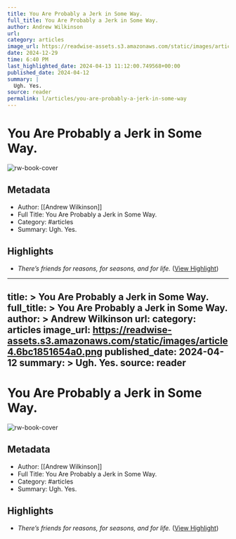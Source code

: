 ```yaml
---
title: You Are Probably a Jerk in Some Way.
full_title: You Are Probably a Jerk in Some Way.
author: Andrew Wilkinson
url: 
category: articles
image_url: https://readwise-assets.s3.amazonaws.com/static/images/article4.6bc1851654a0.png
date: 2024-12-29
time: 6:40 PM
last_highlighted_date: 2024-04-13 11:12:00.749568+00:00
published_date: 2024-04-12
summary: |
  Ugh. Yes.
source: reader
permalink: l/articles/you-are-probably-a-jerk-in-some-way
---
```

# You Are Probably a Jerk in Some Way.

![rw-book-cover](https://readwise-assets.s3.amazonaws.com/static/images/article4.6bc1851654a0.png)

## Metadata
- Author: [[Andrew Wilkinson]]
- Full Title: You Are Probably a Jerk in Some Way.
- Category: #articles
- Summary: Ugh. Yes.

## Highlights
- *There’s friends for reasons, for seasons, and for life.* ([View Highlight](https://read.readwise.io/read/01hvbjgd3yf5c88eyr9pc1wvj4))


---
title: >
  You Are Probably a Jerk in Some Way.
full_title: >
  You Are Probably a Jerk in Some Way.
author: >
  Andrew Wilkinson
url: 
category: articles
image_url: https://readwise-assets.s3.amazonaws.com/static/images/article4.6bc1851654a0.png
published_date: 2024-04-12
summary: >
  Ugh. Yes.
source: reader
---
# You Are Probably a Jerk in Some Way.

![rw-book-cover](https://readwise-assets.s3.amazonaws.com/static/images/article4.6bc1851654a0.png)

## Metadata
- Author: [[Andrew Wilkinson]]
- Full Title: You Are Probably a Jerk in Some Way.
- Category: #articles
- Summary: Ugh. Yes.

## Highlights
- *There’s friends for reasons, for seasons, and for life.* ([View Highlight](https://read.readwise.io/read/01hvbjgd3yf5c88eyr9pc1wvj4))


